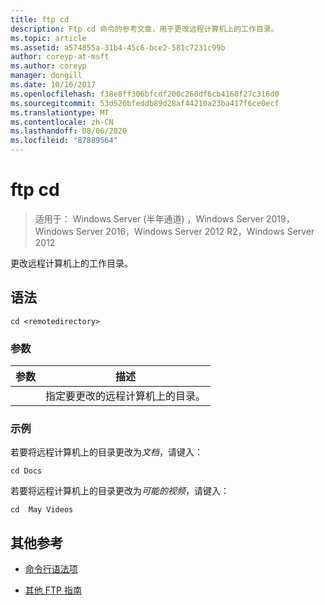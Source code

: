 ```yaml
---
title: ftp cd
description: Ftp cd 命令的参考文章，用于更改远程计算机上的工作目录。
ms.topic: article
ms.assetid: a574855a-31b4-45c6-bce2-581c7231c99b
author: coreyp-at-msft
ms.author: coreyp
manager: dongill
ms.date: 10/16/2017
ms.openlocfilehash: f38e8ff306bfcdf200c260df6cb4160f27c316d0
ms.sourcegitcommit: 53d526bfeddb89d28af44210a23ba417f6ce0ecf
ms.translationtype: MT
ms.contentlocale: zh-CN
ms.lasthandoff: 08/06/2020
ms.locfileid: "87889564"
---
```

# <a name="ftp-cd"></a>ftp cd

> 适用于： Windows Server (半年通道) ，Windows Server 2019，Windows Server 2016，Windows Server 2012 R2，Windows Server 2012

更改远程计算机上的工作目录。

## <a name="syntax"></a>语法

```
cd <remotedirectory>
```

### <a name="parameters"></a>参数

| 参数 | 描述 |
| --------- | ----------- |
| <remotedirectory> | 指定要更改的远程计算机上的目录。 |

### <a name="examples"></a>示例

若要将远程计算机上的目录更改为*文档*，请键入：

```
cd Docs
```

若要将远程计算机上的目录更改为*可能的视频*，请键入：

```
cd  May Videos
```

## <a name="additional-references"></a>其他参考

- [命令行语法项](command-line-syntax-key.md)

- [其他 FTP 指南](/previous-versions/orphan-topics/ws.10/cc756013(v=ws.10))
